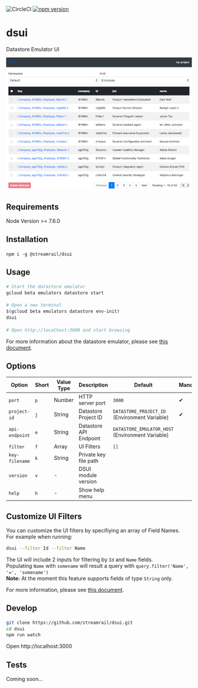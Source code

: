 ![CircleCI](https://img.shields.io/circleci/project/github/streamrail/dsui.svg)
[![npm version](https://badge.fury.io/js/%40streamrail%2Fdsui.svg)](https://badge.fury.io/@streamrail/dsui)

# dsui
Datastore Emulator UI   

<img src="/docs/example.png" alt="DSUI example screenshot"/>

## Requirements
Node Version >= 7.6.0

## Installation
`npm i -g @streamrail/dsui`

## Usage
```bash
# Start the datastore emulator
gcloud beta emulators datastore start

# Open a new terminal
$(gcloud beta emulators datastore env-init)
dsui

# Open http://localhost:3000 and start browsing
```

For more information about the datastore emulator, please see [this document](https://cloud.google.com/datastore/docs/tools/datastore-emulator#setting_environment_variables).

## Options

| Option            | Short | Value Type        | Description            | Default                                          | Mandatory |
|-------------------|-------|-------------------|------------------------|--------------------------------------------------|-----------|
| `port`            | `p`   | Number            | HTTP server port       | `3000`                                           | ✔         |
| `project-id`      | `j`   | String            | Datastore Project ID   | `DATASTORE_PROJECT_ID` (Environment Variable)    | ✔         |
| `api-endpoint`    | `e`   | String            | Datastore API Endpoint | `DATASTORE_EMULATOR_HOST` (Environment Variable) |           |
| `filter`          | `f`   | Array<String>     | UI Filters             | `[]`                                             |           |
| `key-filename`    | `k`   | String            | Private key file path  |                                                  |           |
| `version`         | `v`   | -                 | DSUI module version    |                                                  |           |
| `help`            | `h`   | -                 | Show help menu         |                                                  |           |

## Customize UI Filters
You can customize the UI filters by specifiying an array of Field Names.   
For example when running:
```bash
dsui --filter Id --filter Name
```
The UI will include 2 inputs for filtering by `Id` and `Name` fields.  
Populating `Name` with `somename` will result a query with `query.filter('Name', '=', 'somename')`  
**Note:** At the moment this feature supports fields of type `String` only. 


For more information, please see [this document](https://cloud.google.com/datastore/docs/tools/datastore-emulator#setting_environment_variables).

## Develop
```bash
git clone https://github.com/streamrail/dsui.git
cd dsui
npm run watch
```
Open http://localhost:3000

## Tests
Coming soon...